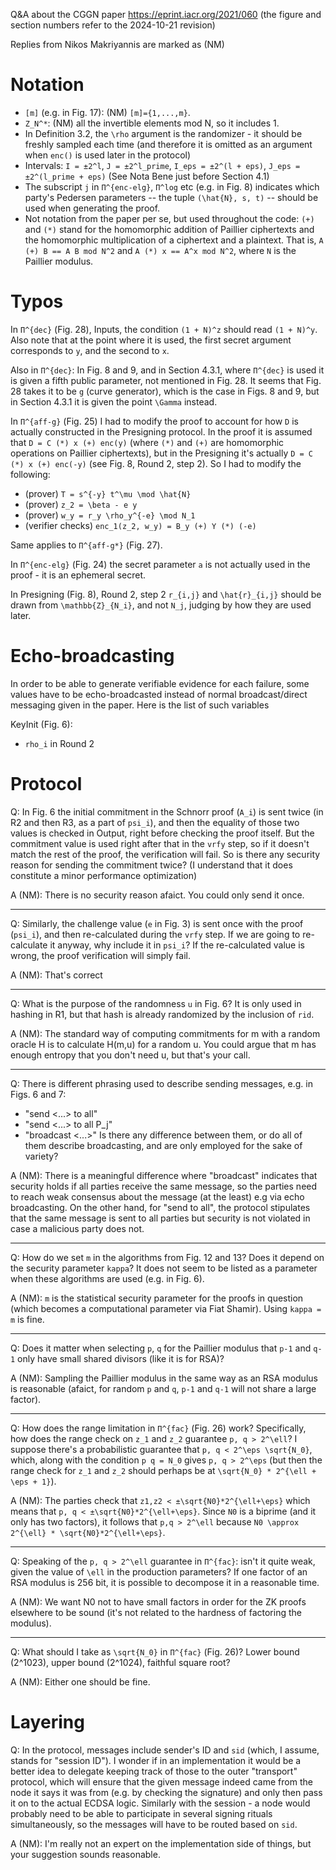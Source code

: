 Q&A about the CGGN paper https://eprint.iacr.org/2021/060 (the figure and section numbers refer to the 2024-10-21 revision)

Replies from Nikos Makriyannis are marked as (NM)


# Notation

- `[m]` (e.g. in Fig. 17): (NM) `[m]={1,...,m}`.
- `Z_N^*`: (NM) all the invertible elements mod N, so it includes 1.
- In Definition 3.2, the `\rho` argument is the randomizer - it should be freshly sampled each time (and therefore it is omitted as an argument when `enc()` is used later in the protocol)
- Intervals: `I = ±2^l`, `J = ±2^l_prime`, `I_eps = ±2^(l + eps)`, `J_eps = ±2^(l_prime + eps)` (See Nota Bene just before Section 4.1)
- The subscript `j` in `П^{enc-elg}`, `П^log` etc (e.g. in Fig. 8) indicates which party's Pedersen parameters -- the tuple `(\hat{N}, s, t)` -- should be used when generating the proof.
- Not notation from the paper per se, but used throughout the code: `(+)` and `(*)` stand for the homomorphic addition of Paillier ciphertexts and the homomorphic multiplication of a ciphertext and a plaintext. That is, `A (+) B == A B mod N^2` and `A (*) x == A^x mod N^2`, where `N` is the Paillier modulus.


# Typos

In `П^{dec}` (Fig. 28), Inputs, the condition `(1 + N)^z` should read `(1 + N)^y`. Also note that at the point where it is used, the first secret argument corresponds to `y`, and the second to `x`.

Also in `П^{dec}`: In Fig. 8 and 9, and in Section 4.3.1, where `П^{dec}` is used it is given a fifth public parameter, not mentioned in Fig. 28. It seems that Fig. 28 takes it to be `g` (curve generator), which is the case in Figs. 8 and 9, but in Section 4.3.1 it is given the point `\Gamma` instead.

In `П^{aff-g}` (Fig. 25) I had to modify the proof to account for how `D` is actually constructed in the Presigning protocol. In the proof it is assumed that `D = C (*) x (+) enc(y)` (where `(*)` and `(+)` are homomorphic operations on Paillier ciphertexts), but in the Presigning it's actually `D = C (*) x (+) enc(-y)` (see Fig. 8, Round 2, step 2). So I had to modify the following:
- (prover) `T = s^{-y} t^\mu \mod \hat{N}`
- (prover) `z_2 = \beta - e y`
- (prover) `w_y = r_y \rho_y^{-e} \mod N_1`
- (verifier checks) `enc_1(z_2, w_y) = B_y (+) Y (*) (-e)`

Same applies to `П^{aff-g*}` (Fig. 27).

In `П^{enc-elg}` (Fig. 24) the secret parameter `a` is not actually used in the proof - it is an ephemeral secret.

In Presigning (Fig. 8), Round 2, step 2 `r_{i,j}` and `\hat{r}_{i,j}` should be drawn from `\mathbb{Z}_{N_i}`, and not `N_j`, judging by how they are used later.


# Echo-broadcasting

In order to be able to generate verifiable evidence for each failure, some values have to be echo-broadcasted instead of normal broadcast/direct messaging given in the paper. Here is the list of such variables

KeyInit (Fig. 6):
- `rho_i` in Round 2


# Protocol

Q: In Fig. 6 the initial commitment in the Schnorr proof (`A_i`) is sent twice (in R2 and then R3, as a part of `psi_i`), and then the equality of those two values is checked in Output, right before checking the proof itself. But the commitment value is used right after that in the `vrfy` step, so if it doesn't match the rest of the proof, the verification will fail. So is there any security reason for sending the commitment twice? (I understand that it does constitute a minor performance optimization)

A (NM): There is no security reason afaict. You could only send it once.

---

Q: Similarly, the challenge value (`e` in Fig. 3) is sent once with the proof (`psi_i`), and then re-calculated during the `vrfy` step. If we are going to re-calculate it anyway, why include it in `psi_i`? If the re-calculated value is wrong, the proof verification will simply fail.

A (NM): That's correct

---

Q: What is the purpose of the randomness `u` in Fig. 6? It is only used in hashing in R1, but that hash is already randomized by the inclusion of `rid`.

A (NM): The standard way of computing commitments for m with a random oracle H is to calculate H(m,u) for a random u. You could argue that m has enough entropy that you don't need u, but that's your call.

---

Q: There is different phrasing used to describe sending messages, e.g. in Figs. 6 and 7:
- "send <...> to all"
- "send <...> to all P_j"
- "broadcast <...>"
Is there any difference between them, or do all of them describe broadcasting, and are only employed for the sake of variety?

A (NM): There is a meaningful difference where "broadcast" indicates that security holds if all parties receive the same message, so the parties need to reach weak consensus about the message  (at the least) e.g via echo broadcasting. On the other hand, for "send to all", the protocol stipulates that the same message is sent to all parties but security is not violated in case a malicious party does not.

---

Q: How do we set `m` in the algorithms from Fig. 12 and 13? Does it depend on the security parameter `kappa`? It does not seem to be listed as a parameter when these algorithms are used (e.g. in Fig. 6).

A (NM): `m` is the statistical security parameter for the proofs in question (which becomes a computational parameter via Fiat Shamir). Using `kappa = m` is fine.

---

Q: Does it matter when selecting `p`, `q` for the Paillier modulus that `p-1` and `q-1` only have small shared divisors (like it is for RSA)?

A (NM): Sampling the Paillier modulus in the same way as an RSA modulus is reasonable (afaict, for random `p` and `q`, `p-1` and `q-1` will not share a large factor).

---

Q: How does the range limitation in `П^{fac}` (Fig. 26) work? Specifically, how does the range check on `z_1` and `z_2` guarantee `p, q > 2^\ell`? I suppose there's a probabilistic guarantee that `p, q < 2^\eps \sqrt{N_0}`, which, along with the condition `p q = N_0` gives `p, q > 2^\eps` (but then the range check for `z_1` and `z_2` should perhaps be at `\sqrt{N_0} * 2^{\ell + \eps + 1}`).

A (NM): The parties check that `z1,z2 < ±\sqrt{N0}*2^{\ell+\eps}` which means that `p, q < ±\sqrt{N0}*2^{\ell+\eps}`. Since `N0` is a biprime (and it only has two factors), it follows that `p,q > 2^\ell` because `N0 \approx 2^{\ell} * \sqrt{N0}*2^{\ell+\eps}`.

---

Q: Speaking of the `p, q > 2^\ell` guarantee in `П^{fac}`: isn't it quite weak, given the value of `\ell` in the production parameters? If one factor of an RSA modulus is 256 bit, it is possible to decompose it in a reasonable time.

A (NM): We want N0 not to have small factors in order for the ZK proofs elsewhere to be sound (it's not related to the hardness of factoring the modulus).

---

Q: What should I take as `\sqrt{N_0}` in `П^{fac}` (Fig. 26)? Lower bound (2^1023), upper bound (2^1024), faithful square root?

A (NM): Either one should be fine.


# Layering

Q: In the protocol, messages include sender's ID and `sid` (which, I assume, stands for "session ID"). I wonder if in an implementation it would be a better idea to delegate keeping track of those to the outer "transport" protocol, which will ensure that the given message indeed came from the node it says it was from (e.g. by checking the signature) and only then pass it on to the actual ECDSA logic. Similarly with the session - a node would probably need to be able to participate in several signing rituals simultaneously, so the messages will have to be routed based on `sid`.

A (NM): I'm really not an expert on the implementation side of things, but your suggestion sounds reasonable.
